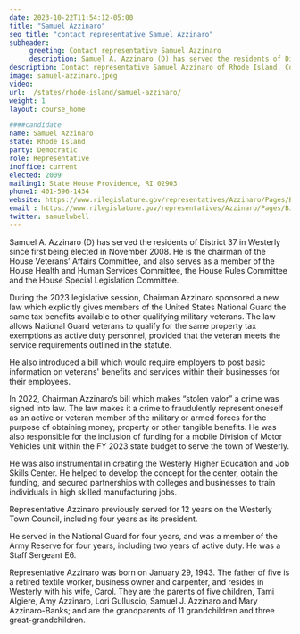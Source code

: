 ```yaml
---
date: 2023-10-22T11:54:12-05:00
title: "Samuel Azzinaro"
seo_title: "contact representative Samuel Azzinaro"
subheader:
     greeting: Contact representative Samuel Azzinaro
     description: Samuel A. Azzinaro (D) has served the residents of District 37 in Westerly since first being elected in November 2008. He is the chairman of the House Veterans’ Affairs Committee, and also serves as a member of the House Health and Human Services Committee, the House Rules Committee and the House Special Legislation Committee.
description: Contact representative Samuel Azzinaro of Rhode Island. Contact information for Samuel Azzinaro includes email address, phone number, and mailing address.
image: samuel-azzinaro.jpeg
video:
url:  /states/rhode-island/samuel-azzinaro/
weight: 1
layout: course_home

####candidate
name: Samuel Azzinaro
state: Rhode Island
party: Democratic
role: Representative
inoffice: current
elected: 2009
mailing1: State House Providence, RI 02903
phone1: 401-596-1434
website: https://www.rilegislature.gov/representatives/Azzinaro/Pages/Biography.aspx/
email : https://www.rilegislature.gov/representatives/Azzinaro/Pages/Biography.aspx/
twitter: samuelwbell
---
```


Samuel A. Azzinaro (D) has served the residents of District 37 in Westerly since first being elected in November 2008. He is the chairman of the House Veterans’ Affairs Committee, and also serves as a member of the House Health and Human Services Committee, the House Rules Committee and the House Special Legislation Committee.

During the 2023 legislative session, Chairman Azzinaro sponsored a new law which explicitly gives members of the United States National Guard the same tax benefits available to other qualifying military veterans. The law allows National Guard veterans to qualify for the same property tax exemptions as active duty personnel, provided that the veteran meets the service requirements outlined in the statute.

He also introduced a bill which would require employers to post basic information on veterans' benefits and services within their businesses for their employees.

In 2022, Chairman Azzinaro’s bill which makes “stolen valor” a crime was signed into law. The law makes it a crime to fraudulently represent oneself as an active or veteran member of the military or armed forces for the purpose of obtaining money, property or other tangible benefits. He was also responsible for the inclusion of funding for a mobile Division of Motor Vehicles unit within the FY 2023 state budget to serve the town of Westerly.


He was also instrumental in creating the Westerly Higher Education and Job Skills Center. He helped to develop the concept for the center, obtain the funding, and secured partnerships with colleges and businesses to train individuals in high skilled manufacturing jobs.

Representative Azzinaro previously served for 12 years on the Westerly Town Council, including four years as its president.

He served in the National Guard for four years, and was a member of the Army Reserve for four years, including two years of active duty. He was a Staff Sergeant E6.

Representative Azzinaro was born on January 29, 1943. The father of five is a retired textile worker, business owner and carpenter, and resides in Westerly with his wife, Carol. They are the parents of five children, Tami Algiere, Amy Azzinaro, Lori Gulluscio, Samuel J. Azzinaro and Mary Azzinaro-Banks; and are the grandparents of 11 grandchildren and three great-grandchildren.
